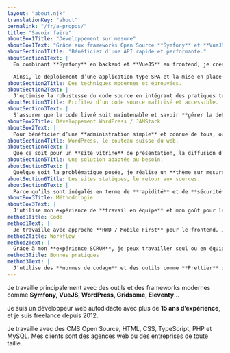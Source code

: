```yaml
---
layout: "about.njk"
translationKey: "about"
permalink: "/fr/a-propos/"
title: "Savoir faire"
aboutBox1Title: "Développement sur mesure"
aboutBox1Text: "Grâce aux frameworks Open Source **Symfony** et **VueJS**, je permets à mes clients la mise en place de solutions **performantes, maîtrisées et modernes**."
aboutSection1Title: "Bénéficiez d’une API rapide et performante."
aboutSection1Text: |
  En combinant **Symfony** en backend et **VueJS** en frontend, je crée des applications dynamiques qui communiquent efficacement. Que ce soit pour des interfaces web, des applications mobiles ou l'intégration avec d'autres APIs tierces, cette approche offre une flexibilité optimale.

  Ainsi, le déploiement d’une application type SPA et la mise en place de composants réutilisables devient rapide et simple. Vous bénéficiez ainsi d'une **expérience utilisateur fluide** et d'une **gestion de projet** plus efficace.
aboutSection2Title: Des techniques modernes et éprouvées.
aboutSection2Text: |
  J'optimise la robustesse du code source en intégrant des pratiques telles que la mise en place de **tests unitaires** et l'utilisation de **TypeScript**. Cette approche assure un déploiement sans souci, minimisant les effets de bords et les régressions. Ainsi, votre projet bénéficie d'une **base solide**, favorisant la **tranquillité d'esprit** lors des mises en production.
aboutSection3Title: Profitez d’un code source maîtrisé et accessible.
aboutSection3Text: |
  S’assurer que le code livré soit maintenable et savoir **gérer la dette technique** sont des problématiques cruciales. C’est la raison pour laquelle j’opte pour des systèmes **Open Source** qui offrent la pérennité nécessaire, soutenue par une base solide de contributions communautaires, grâce à des mises à jour **fréquentes et vérifiées**. Ainsi, le déploiement de votre code applicatif s'accompagne d'une assurance de durabilité.
aboutBox2Title: Développement WordPress / JAMStack
aboutBox2Text: |
  Pour bénéficier d’une **administration simple** et connue de tous, ou pour des projets nécessitants un **maximum de vitesse** d’exécution, j’utilise **WordPress** et la **JAMStack**.
aboutSection4Title: WordPress, le couteau suisse du web.
aboutSection4Text: |
  Que ce soit pour un **site vitrine** de présentation, la diffusion d’actualités via **un blog**, ou un système de **réservation en ligne**, la réputation de WordPress n’est plus à faire. Grâce à son **interface d’administration simple**, vous serez à même de prendre en main votre site internet en toute autonomie.
aboutSection5Title: Une solution adaptée au besoin.
aboutSection5Text: |
  Quelque soit la problématique posée, je réalise un **thème sur mesure** qui répond au plus près au besoin exprimé. La mise à jour du site s’en retrouve facilitée, et cela permet de suivre au mieux les nouvelles versions du core WordPress et des plugins utilisés.
aboutSection6Title: Les sites statiques, le retour aux sources.
aboutSection6Text: |
  Parce qu’ils sont inégalés en terme de **rapidité** et de **sécurité**, j’utilise des **générateurs de sites statiques** pour proposer des solutions qui permettent de déployer des sites rapidement, tout en bénéficiant d’une souplesse de mise à jour et de maintenabilité. Grâce à **Gridsome** ou **Eleventy**, il est possible de mettre en ligne de manière fluide et à faible coût un site internet rapide, flexible et extrêmement léger.
aboutBox3Title: Méthodologie
aboutBox3Text: |
  J’utilise mon expérience de **travail en équipe** et mon goût pour les **méthodes de productivité** efficaces pour déployer un code robuste, souple à prendre en main, et maintenable.
method1Title: Code
method1Text: |
  Je travaille avec approche **RWD / Mobile First** pour le frontend. J’assure la solidité de mon code backend grâce aux **tests unitaires**.
method2Title: Workflow
method2Text: |
  Grâce à mon **expérience SCRUM**, je peux travailler seul ou en équipe. Je peux aussi mettre en place un flux de travail en **Intégration Continue** qui aide à prévenir des régressions.
method3Title: Bonnes pratiques
method3Text: |
  J’utilise des **normes de codage** et des outils comme **Prettier** ou **PHPCS** afin de livrer du code répondant aux standards et avec un haut taux de **maintenabilité**.
---
```

Je travaille principalement avec des outils et des frameworks modernes comme **Symfony, VueJS, WordPress, Gridsome, Eleventy**...

Je suis un développeur web autodidacte avec plus de **15 ans d’expérience**, et je suis freelance depuis 2012.

Je travaille avec des CMS Open Source, HTML, CSS, TypeScript, PHP et MySQL. Mes clients sont des agences web ou des entreprises de toute taille.
